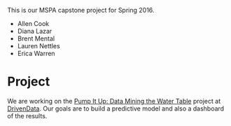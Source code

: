 
This is our MSPA capstone project for Spring 2016.

* Allen Cook
* Diana Lazar
* Brent Mental
* Lauren Nettles
* Erica Warren

# Project
We are working on the [Pump It Up: Data Mining the Water Table](https://www.drivendata.org/competitions/7/page/23/) project at [DrivenData](https://www.drivendata.org/). Our goals are to build a predictive model and also a dashboard of the results.

